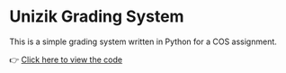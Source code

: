 # Unizik Grading System

This is a simple grading system written in Python for a COS assignment.

👉 [Click here to view the code](https://github.com/clintonjs/grading-system/blob/main/grading_system.py)
